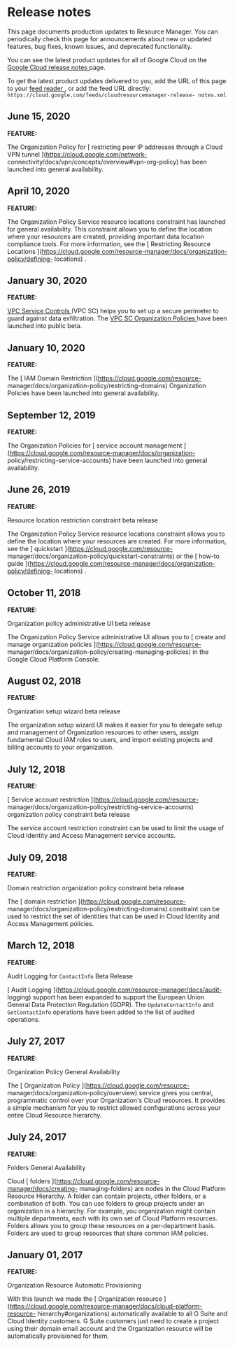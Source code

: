#  Release notes

This page documents production updates to Resource Manager. You can
periodically check this page for announcements about new or updated features,
bug fixes, known issues, and deprecated functionality.

You can see the latest product updates for all of Google Cloud on the [ Google
Cloud release notes ](/release-notes) page.

To get the latest product updates delivered to you, add the URL of this page
to your [ feed reader
](https://wikipedia.org/wiki/Comparison_of_feed_aggregators) , or add the feed
URL directly: ` https://cloud.google.com/feeds/cloudresourcemanager-release-
notes.xml `

##  June 15, 2020

**FEATURE:**

The Organization Policy for [ restricting peer IP addresses through a Cloud
VPN tunnel ](https://cloud.google.com/network-
connectivity/docs/vpn/concepts/overview#vpn-org-policy) has been launched into
general availability.

##  April 10, 2020

**FEATURE:**

The Organization Policy Service resource locations constraint has launched for
general availability. This constraint allows you to define the location where
your resources are created, providing important data location compliance
tools. For more information, see the [ Restricting Resource Locations
](https://cloud.google.com/resource-manager/docs/organization-policy/defining-
locations) .

##  January 30, 2020

**FEATURE:**

[ VPC Service Controls ](https://cloud.google.com/vpc-service-controls/) (VPC
SC) helps you to set up a secure perimeter to guard against data exfiltration.
The [ VPC SC Organization Policies
](https://cloud.google.com/functions/docs/securing/using-vpc-service-controls)
have been launched into public beta.

##  January 10, 2020

**FEATURE:**

The [ IAM Domain Restriction ](https://cloud.google.com/resource-
manager/docs/organization-policy/restricting-domains) Organization Policies
have been launched into general availability.

##  September 12, 2019

**FEATURE:**

The Organization Policies for [ service account management
](https://cloud.google.com/resource-manager/docs/organization-
policy/restricting-service-accounts) have been launched into general
availability.

##  June 26, 2019

**FEATURE:**

Resource location restriction constraint beta release

The Organization Policy Service resource locations constraint allows you to
define the location where your resources are created. For more information,
see the [ quickstart ](https://cloud.google.com/resource-
manager/docs/organization-policy/quickstart-constraints) or the [ how-to guide
](https://cloud.google.com/resource-manager/docs/organization-policy/defining-
locations) .

##  October 11, 2018

**FEATURE:**

Organization policy administrative UI beta release

The Organization Policy Service administrative UI allows you to [ create and
manage organization policies ](https://cloud.google.com/resource-
manager/docs/organization-policy/creating-managing-policies) in the Google
Cloud Platform Console.

##  August 02, 2018

**FEATURE:**

Organization setup wizard beta release

The organization setup wizard UI makes it easier for you to delegate setup and
management of Organization resources to other users, assign fundamental Cloud
IAM roles to users, and import existing projects and billing accounts to your
organization.

##  July 12, 2018

**FEATURE:**

[ Service account restriction ](https://cloud.google.com/resource-
manager/docs/organization-policy/restricting-service-accounts) organization
policy constraint beta release

The service account restriction constraint can be used to limit the usage of
Cloud Identity and Access Management service accounts.

##  July 09, 2018

**FEATURE:**

Domain restriction organization policy constraint beta release

The [ domain restriction ](https://cloud.google.com/resource-
manager/docs/organization-policy/restricting-domains) constraint can be used
to restrict the set of identities that can be used in Cloud Identity and
Access Management policies.

##  March 12, 2018

**FEATURE:**

Audit Logging for ` ContactInfo ` Beta Release

[ Audit Logging ](https://cloud.google.com/resource-manager/docs/audit-
logging) support has been expanded to support the European Union General Data
Protection Regulation (GDPR). The ` UpdateContactInfo ` and ` GetContactInfo `
operations have been added to the list of audited operations.

##  July 27, 2017

**FEATURE:**

Organization Policy General Availability

The [ Organization Policy ](https://cloud.google.com/resource-
manager/docs/organization-policy/overview) service gives you central,
programmatic control over your Organization's Cloud resources. It provides a
simple mechanism for you to restrict allowed configurations across your entire
Cloud Resource hierarchy.

##  July 24, 2017

**FEATURE:**

Folders General Availability

Cloud [ folders ](https://cloud.google.com/resource-manager/docs/creating-
managing-folders) are nodes in the Cloud Platform Resource Hierarchy. A folder
can contain projects, other folders, or a combination of both. You can use
folders to group projects under an organization in a hierarchy. For example,
you organization might contain multiple departments, each with its own set of
Cloud Platform resources. Folders allows you to group these resources on a
per-department basis. Folders are used to group resources that share common
IAM policies.

##  January 01, 2017

**FEATURE:**

Organization Resource Automatic Provisioning

With this launch we made the [ Organization resource
](https://cloud.google.com/resource-manager/docs/cloud-platform-resource-
hierarchy#organizations) automatically available to all G Suite and Cloud
Identity customers. G Suite customers just need to create a project using
their domain email account and the Organization resource will be automatically
provisioned for them.

